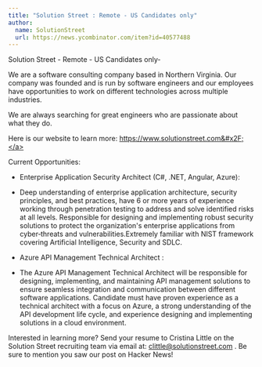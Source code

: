```yaml
---
title: "Solution Street : Remote - US Candidates only"
author:
  name: SolutionStreet
  url: https://news.ycombinator.com/item?id=40577488
---
```

Solution Street - Remote - US Candidates only-

We are a software consulting company based in Northern Virginia. Our company was founded and is run by software engineers and our employees have opportunities to work on different technologies across multiple industries.

We are always searching for great engineers who are passionate about what they do.

Here is our website to learn more: <a href="https:&#x2F;&#x2F;www.solutionstreet.com&#x2F;" rel="nofollow">https:&#x2F;&#x2F;www.solutionstreet.com&#x2F;</a>

Current Opportunities:

* Enterprise Application Security Architect (C#, .NET, Angular, Azure): 
- Deep understanding of enterprise application architecture, security principles, and best practices, have 6 or more years of experience working through penetration testing to address and solve identified risks at all levels. Responsible for designing and implementing robust security solutions to protect the organization&#x27;s enterprise applications from cyber‐threats and vulnerabilities.Extremely familiar with NIST framework covering Artificial Intelligence, Security and SDLC.

* Azure API Management Technical Architect : 
- The Azure API Management Technical Architect will be responsible for designing, implementing, and maintaining API management solutions to ensure seamless integration and communication between different software applications.  Candidate must have proven experience as a technical architect with a focus on Azure, a strong understanding of the API development life cycle, and experience designing and implementing solutions in a cloud environment.

Interested in learning more? Send your resume to Cristina Little on the Solution Street recruiting team via email at: clittle@solutionstreet.com . Be sure to mention you saw our post on Hacker News!
